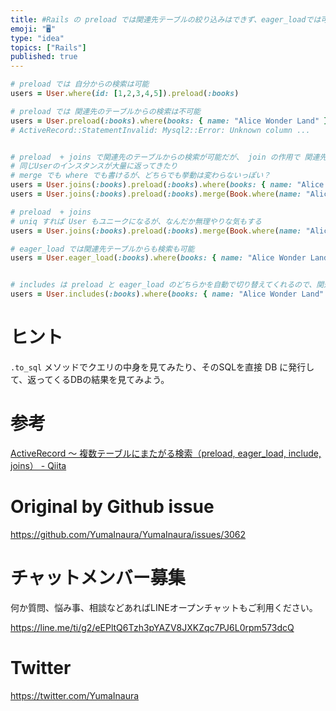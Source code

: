 ```yaml
---
title: #Rails の preload では関連先テーブルの絞り込みはできず、eager_loadでは可能 ( joins / includes 
emoji: "🖥"
type: "idea"
topics: ["Rails"]
published: true
---
```


```rb
# preload では 自分からの検索は可能
users = User.where(id: [1,2,3,4,5]).preload(:books)

# preload では 関連先のテーブルからの検索は不可能
users = User.preload(:books).where(books: { name: "Alice Wonder Land" }).first
# ActiveRecord::StatementInvalid: Mysql2::Error: Unknown column ...


# preload  + joins で関連先のテーブルからの検索が可能だが、 join の作用で 関連先テーブルの数だけ返ってくる結果数も多くなる
# 同じUserのインスタンスが大量に返ってきたり
# merge でも where でも書けるが、どちらでも挙動は変わらないっぽい？
users = User.joins(:books).preload(:books).where(books: { name: "Alice Wonder Land" })
users = User.joins(:books).preload(:books).merge(Book.where(name: "Alice Wonder Land" ))

# preload  + joins 
# uniq すれば User もユニークになるが、なんだか無理やりな気もする
users = User.joins(:books).preload(:books).merge(Book.where(name: "Alice Wonder Land" )).uniq

# eager_load では関連先テーブルからも検索も可能
users = User.eager_load(:books).where(books: { name: "Alice Wonder Land" })


# includes は preload と eager_load のどちらかを自動で切り替えてくれるので、関連先テーブルから検索しようとすると、eager_load と同じクエリ、同じ挙動になる
users = User.includes(:books).where(books: { name: "Alice Wonder Land" })

```

# ヒント

`.to_sql` メソッドでクエリの中身を見てみたり、そのSQLを直接 DB に発行して、返ってくるDBの結果を見てみよう。

# 参考

[ActiveRecord ～ 複数テーブルにまたがる検索（preload, eager_load, include, joins） - Qiita](https://qiita.com/leon-joel/items/f26556c9e56833983856)

# Original by Github issue

https://github.com/YumaInaura/YumaInaura/issues/3062








<!-- Update From Qiita API -->

# チャットメンバー募集


何か質問、悩み事、相談などあればLINEオープンチャットもご利用ください。

https://line.me/ti/g2/eEPltQ6Tzh3pYAZV8JXKZqc7PJ6L0rpm573dcQ





# Twitter


https://twitter.com/YumaInaura


<!-- Update From Qiita API -->


